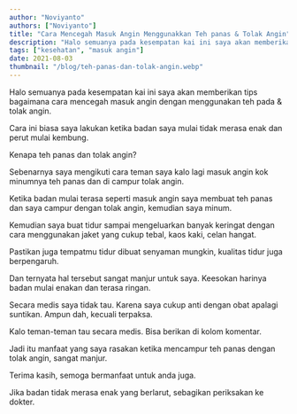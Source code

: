 ```yaml
---
author: "Noviyanto"
authors: ["Noviyanto"]
title: "Cara Mencegah Masuk Angin Menggunakkan Teh panas & Tolak Angin"
description: "Halo semuanya pada kesempatan kai ini saya akan memberikan tips bagaimana  cara mencegah masuk angin dengan menggunakan teh pada dan tolak angin. Cara ini biasa saya lakukan ketika badan saya mulai tidak merasa enak dan perut mulai kembung. Kenapa teh panas dan tolak angin? Sebenarnya saya mengikuti cara teman saya kalo lagi masuk angin kok"
tags: ["kesehatan", "masuk angin"]
date: 2021-08-03
thumbnail: "/blog/teh-panas-dan-tolak-angin.webp"
---
```


Halo semuanya pada kesempatan kai ini saya akan memberikan tips bagaimana cara mencegah masuk angin dengan menggunakan teh pada & tolak angin.

Cara ini biasa saya lakukan ketika badan saya mulai tidak merasa enak dan perut mulai kembung.

Kenapa teh panas dan tolak angin?

Sebenarnya saya mengikuti cara teman saya kalo lagi masuk angin kok minumnya teh panas dan di campur tolak angin.

Ketika badan mulai terasa seperti masuk angin saya membuat teh panas dan saya campur dengan tolak angin, kemudian saya minum.

Kemudian saya buat tidur sampai mengeluarkan banyak keringat dengan cara menggunakan jaket yang cukup tebal, kaos kaki, celan hangat.

Pastikan juga tempatmu tidur dibuat senyaman mungkin, kualitas tidur juga berpengaruh.

Dan ternyata hal tersebut sangat manjur untuk saya. Keesokan harinya badan mulai enakan dan terasa ringan.

Secara medis saya tidak tau. Karena saya cukup anti dengan obat apalagi suntikan. Ampun dah, kecuali terpaksa.

Kalo teman-teman tau secara medis. Bisa berikan di kolom komentar.

Jadi itu manfaat yang saya rasakan ketika mencampur teh panas dengan tolak angin, sangat manjur.

Terima kasih, semoga bermanfaat untuk anda juga.

Jika badan tidak merasa enak yang berlarut, sebagikan periksakan ke dokter.
